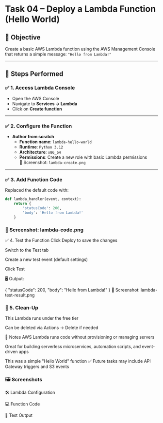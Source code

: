 # Task 04 – Deploy a Lambda Function (Hello World)

## 🎯 Objective
Create a basic AWS Lambda function using the AWS Management Console that returns a simple message: `"Hello from Lambda!"`

---

## 📍 Steps Performed

### ✅ 1. Access Lambda Console
- Open the AWS Console
- Navigate to **Services → Lambda**
- Click on **Create function**

---

### ✅ 2. Configure the Function
- **Author from scratch**
  - **Function name**: `lambda-hello-world`
  - **Runtime**: `Python 3.12`
  - **Architecture**: `x86_64`
  - **Permissions**: Create a new role with basic Lambda permissions  
📸 Screenshot: `lambda-create.png`

---

### ✅ 3. Add Function Code

Replaced the default code with:

```python
def lambda_handler(event, context):
    return {
        'statusCode': 200,
        'body': 'Hello from Lambda!'
    }
```

###  📸 Screenshot: lambda-code.png

✅ 4. Test the Function
Click Deploy to save the changes

Switch to the Test tab

Create a new test event (default settings)

Click Test

🖥️ Output:

{
  "statusCode": 200,
  "body": "Hello from Lambda!"
}
📸 Screenshot: lambda-test-result.png
### 🧹 5. Clean-Up
This Lambda runs under the free tier

Can be deleted via Actions → Delete if needed

🧠 Notes
AWS Lambda runs code without provisioning or managing servers

Great for building serverless microservices, automation scripts, and event-driven apps

This was a simple "Hello World" function
✅ Future tasks may include API Gateway triggers and S3 events

### 🖼️ Screenshots
🛠️ Lambda Configuration

💻 Function Code

🧪 Test Output
